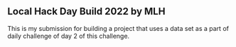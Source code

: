 ## Local Hack Day Build 2022 by MLH
This is my submission for building a project that uses a data set as a part of daily challenge of day 2 of this challenge.
